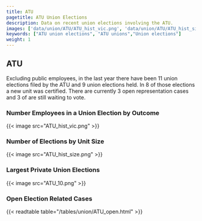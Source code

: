 ```yaml
---
title: ATU
pagetitle: ATU Union Elections
description: Data on recent union elections involving the ATU.
images: ['data/union/ATU/ATU_hist_vic.png', 'data/union/ATU/ATU_hist_size.png', 'data/union/ATU/ATU_10.png']
keywords: ["ATU union elections", "ATU unions","Union elections"]
weight: 1
---
```

##  ATU

Excluding public employees, in the last year there have been 11 union elections filed by the ATU and 9 union elections held. In 8 of those elections a new unit was certified. There are currently 3 open representation cases and 3 of are still waiting to vote.

### Number Employees in a Union Election by Outcome
{{< image src="ATU_hist_vic.png" >}}

### Number of Elections by Unit Size
{{< image src="ATU_hist_size.png" >}}

### Largest Private Union Elections
{{< image src="ATU_10.png" >}}

### Open Election Related Cases
{{< readtable table="/tables/union/ATU_open.html" >}}

